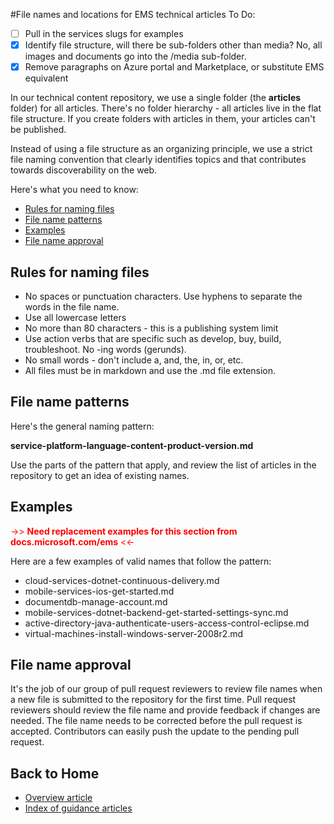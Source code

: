 <properties title="" 
	pageTitle="File names and locations for EMS technical articles" 
	description="Explains the file structure for articles and the naming conventions you should follow when you create a new article." 
	metaKeywords="" 
	services="" 
	solutions="" 
	documentationCenter="" 
	authors="tysonn" videoId="" 
	scriptId="" 
	manager="required" />

<tags 
	ms.service="contributor-guide" 
	ms.devlang="" 
	ms.topic="article" 
	ms.tgt_pltfrm="" 
	ms.workload="" 
	ms.date="02/19/2016" 
	ms.author="v-jocgar" />

#File names and locations for EMS technical articles
To Do: 
- [ ] Pull in the services slugs for examples
- [x] Identify file structure, will there be sub-folders other than media? No, all images and documents go into the /media sub-folder. 
- [x] Remove paragraphs on Azure portal and Marketplace, or substitute EMS equivalent 

In our technical content repository, we use a single folder (the **articles** folder) for all articles. There's no folder hierarchy - all articles live in the flat file structure. If you create folders with articles in them, your articles can't be published.

Instead of using a file structure as an organizing principle, we use a strict file naming convention that clearly identifies topics and that contributes towards discoverability on the web.

Here's what you need to know:

+ [Rules for naming files]
+ [File name patterns]
+ [Examples]
+ [File name approval]

## Rules for naming files

- No spaces or punctuation characters. Use hyphens to separate the words in the file name.
- Use all lowercase letters
- No more than 80 characters - this is a publishing system limit
- Use action verbs that are specific such as develop, buy, build, troubleshoot. No -ing words (gerunds).
- No small words - don't include a, and, the, in, or, etc.
- All files must be in markdown and use the .md file extension.

## File name patterns

Here's the general naming pattern:

 **service-platform-language-content-product-version.md**

Use the parts of the pattern that apply, and review the list of articles in the repository to get an idea of existing names. 

## Examples
<span style="color:red;">->> **Need replacement examples for this section from docs.microsoft.com/ems**  <<-</span>

Here are a few examples of valid names that follow the pattern:

- cloud-services-dotnet-continuous-delivery.md
- mobile-services-ios-get-started.md
- documentdb-manage-account.md
- mobile-services-dotnet-backend-get-started-settings-sync.md
- active-directory-java-authenticate-users-access-control-eclipse.md
- virtual-machines-install-windows-server-2008r2.md

## File name approval

It's the job of our group of pull request reviewers to review file names when a new file is submitted to the repository for the first time. Pull request reviewers should review the file name and provide feedback if changes are needed. The file name needs to be corrected before the pull request is accepted. Contributors can easily push the update to the pending pull request.

## Back to Home

- [Overview article](./../README.md)
- [Index of guidance articles](./contributor-guide-index.md)


<!--Anchors-->
[Rules for naming files]: #rules
[File name patterns]: #pattern
[Examples]: #standard-examples
[File name approval]: #file-name-approval
